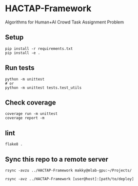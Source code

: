 # HACTAP-Framework
Algorithms for Human+AI Crowd Task Assignment Problem

## Setup
```
pip install -r requirements.txt
pip install -e .
```

## Run tests
```
python -m unittest
# or
python -m unittest tests.test_utils
```

## Check coverage
```
coverage run -m unittest
coverage report -m
```

## lint
```
flake8 .
```

## Sync this repo to a remote server

```
rsync -avzu ../HACTAP-Framework makky@mlab-gpu:~/Projects/
```

```
rsync -avz ../HACTAP-Framework [user@host]:[path/to/deploy]
```

